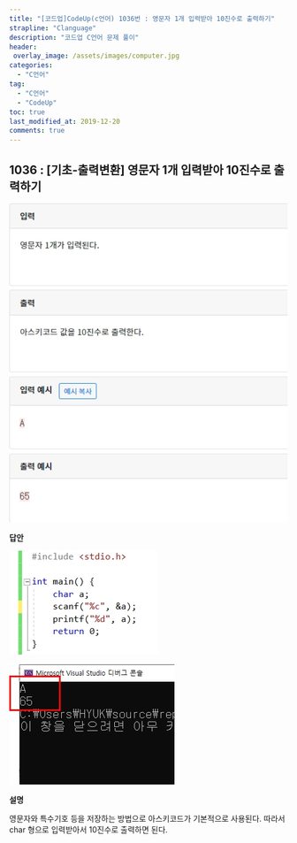 ```yaml
---
title: "[코드업]CodeUp(c언어) 1036번 : 영문자 1개 입력받아 10진수로 출력하기"
strapline: "Clanguage"
description: "코드업 C언어 문제 풀이"
header:
 overlay_image: /assets/images/computer.jpg
categories:
  - "C언어"
tag:
  - "C언어"
  - "CodeUp"
toc: true
last_modified_at: 2019-12-20
comments: true
---
```


## 1036 : [기초-출력변환] 영문자 1개 입력받아 10진수로 출력하기

![c1036](/assets/images/c1036.jpg)

**답안**<br>

![c1036](/assets/images/c1036-2.jpg)

![c1036](/assets/images/c1036-1.jpg)

**설명**

영문자와 특수기호 등을 저장하는 방법으로 아스키코드가 기본적으로 사용된다. 따라서 char 형으로 입력받아서 10진수로 출력하면 된다.





